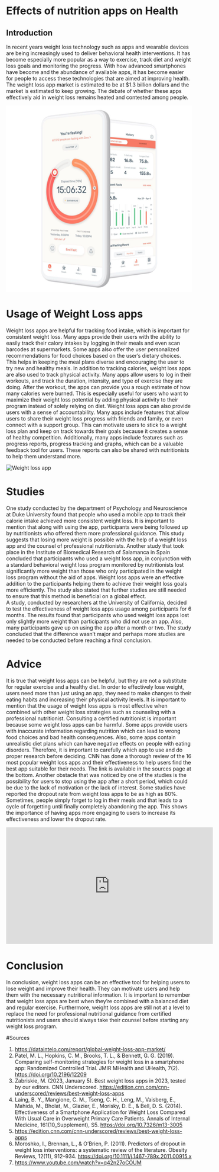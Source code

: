 # Effects of nutrition apps on Health
## Introduction
In recent years weight loss technology such as apps and wearable devices are being increasingly used to deliver behavioral health interventions. It has become especially more popular as a way to exercise, track diet and weight loss goals and monitoring the progress. With how advanced smartphones have become and the abundance of available apps, it has become easier for people to access these technologies that are aimed at improving health. The weight loss app market is estimated to be at $1.3 billion dollars and the market is estimated to keep growing. The debate of whether these apps effectively aid in weight loss remains heated and contested among people.

![Weight loss apps help in tracking interminnent fasting](intermittent-Fasting-app-weight-loss-090a4a0ca13740eea910de5e9fb6dca3.jpg)


# Usage of Weight Loss apps
Weight loss apps are helpful for tracking food intake, which is important for consistent weight loss. Many apps provide their users with the ability to easily track their calory intakes by logging in their meals and even scan barcodes at supermarkets. Some apps also offer the user personalized recommendations for food choices based on the user’s dietary choices. This helps in keeping the meal plans diverse and encouraging the user to try new and healthy meals.
In addition to tracking calories, weight loss apps are also used to track physical activity. Many apps allow users to log in their workouts, and track the duration, intensity, and type of exercise they are doing. After the workout, the apps can provide you a rough estimate of how many calories were burned. This is especially useful for users who want to maximize their weight loss potential by adding physical activity to their program instead of solely relying on diet.
Weight loss apps can also provide users with a sense of accountability. Many apps include features that allow users to share their weight loss progress with friends and family, or even connect with a support group. This can motivate users to stick to a weight loss plan and keep on track towards their goals because it creates a sense of healthy competition. Additionally, many apps include features such as progress reports, progress tracking and graphs, which can be a valuable feedback tool for users. These reports can also be shared with nutritionists to help them understand more.

![Weight loss app](apps-really-can-make-a-difference-when-youre-trying-to-lose-weight-alt-1440x810.jpg)


# Studies
One study conducted by the department of Psychology and Neuroscience at Duke University found that people who used a mobile app to track their calorie intake achieved more consistent weight loss. It is important to mention that along with using the app, participants were being followed up by nutritionists who offered them more professional guidance. This study suggests that losing more weight is possible with the help of a weight loss app and the counsel of professional nutritionists. 
Another study that took place in the Institute of Biomedical Research of Salamanca in Spain concluded that participants who used a weight loss app, in conjunction with a standard behavioral weight loss program monitored by nutritionists lost significantly more weight than those who only participated in the weight loss program without the aid of apps. Weight loss apps were an effective addition to the participants helping them to achieve their weight loss goals more efficiently. The study also stated that further studies are still needed to ensure that this method is beneficial on a global effect.  
A study, conducted by researchers at the University of California, decided to test the effectiveness of weight loss apps usage among participants for 6 months. The results found that participants who used weight loss apps lost only slightly more weight than participants who did not use an app. Also, many participants gave up on using the app after a month or two. The study concluded that the difference wasn’t major and perhaps more studies are needed to be conducted before reaching a final conclusion.

# Advice
It is true that weight loss apps can be helpful, but they are not a substitute for regular exercise and a healthy diet. In order to effectively lose weight, users need more than just using an app, they need to make changes to their eating habits and increasing their physical activity levels. It is important to mention that the usage of weight loss apps is most effective when combined with other weight loss strategies such as counseling with a professional nutritionist.
Consulting a certified nutritionist is important because some weight loss apps can be harmful. Some apps provide users with inaccurate information regarding nutrition which can lead to wrong food choices and bad health consequences. Also, some apps contain unrealistic diet plans which can have negative effects on people with eating disorders. Therefore, it is important to carefully which app to use and do proper research before deciding. CNN has done a thorough review of the 16 most popular weight loss apps and their effectiveness to help users find the best app suitable for their needs. The link is available in the sources page at the bottom.
Another obstacle that was noticed by one of the studies is the possibility for users to stop using the app after a short period, which could be due to the lack of motivation or the lack of interest. Some studies have reported the dropout rate from weight loss apps to be as high as 80%. Sometimes, people simply forget to log in their meals and that leads to a cycle of forgetting until finally completely abandoning the app. This shows the importance of having apps more engaging to users to increase its effectiveness and lower the dropout rate. 

<iframe width="560" height="315" src="https://www.youtube.com/watch?v=q42n27oCOUM" title="YouTube video player" frameborder="0" allow="accelerometer; autoplay; clipboard-write; encrypted-media; gyroscope; picture-in-picture; web-share" allowfullscreen></iframe>


# Conclusion
In conclusion, weight loss apps can be an effective tool for helping users to lose weight and improve their health. They can motivate users and help them with the necessary nutritional information. It is important to remember that weight loss apps are best when they’re combined with a balanced diet and regular exercise. Furthermore, weight loss apps are still not at a level to replace the need for professional nutritional guidance from certified nutritionists and users should always take their counsel before starting any weight loss program. 

#Sources

1)	https://dataintelo.com/report/global-weight-loss-app-market/
2)	Patel, M. L., Hopkins, C. M., Brooks, T. L., & Bennett, G. G. (2019). Comparing self-monitoring strategies for weight loss in a smartphone app: Randomized Controlled Trial. JMIR MHealth and UHealth, 7(2). https://doi.org/10.2196/12209 
3)	Zabriskie, M. (2023, January 5). Best weight loss apps in 2023, tested by our editors. CNN Underscored. https://edition.cnn.com/cnn-underscored/reviews/best-weight-loss-apps
4)	Laing, B. Y., Mangione, C. M., Tseng, C. H., Leng, M., Vaisberg, E., Mahida, M., Bholat, M., Glazier, E., Morisky, D. E., & Bell, D. S. (2014). Effectiveness of a Smartphone Application for Weight Loss Compared With Usual Care in Overweight Primary Care Patients. Annals of Internal Medicine, 161(10_Supplement), S5. https://doi.org/10.7326/m13-3005
5)	https://edition.cnn.com/cnn-underscored/reviews/best-weight-loss-apps
6)	Moroshko, I., Brennan, L., & O’Brien, P. (2011). Predictors of dropout in weight loss interventions: a systematic review of the literature. Obesity Reviews, 12(11), 912–934. https://doi.org/10.1111/j.1467-789x.2011.00915.x
7)	https://www.youtube.com/watch?v=q42n27oCOUM
